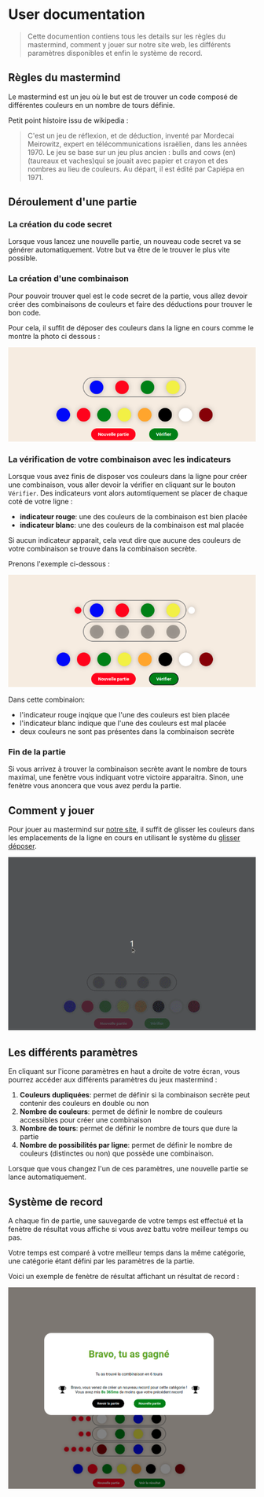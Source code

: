 # User documentation

> Cette documention contiens tous les details sur les règles du mastermind,
> comment y jouer sur notre site web, les différents paramètres disponibles et
> enfin le système de record.

## Règles du mastermind

Le mastermind est un jeu où le but est de trouver un code composé de différentes
couleurs en un nombre de tours définie.

Petit point histoire issu de wikipedia :

> C'est un jeu de réflexion, et de déduction, inventé par Mordecai Meirowitz,
> expert en télécommunications israëlien, dans les années 1970. Le jeu se base
> sur un jeu plus ancien : bulls and cows (en) (taureaux et vaches)qui se jouait
> avec papier et crayon et des nombres au lieu de couleurs. Au départ, il est
> édité par Capiépa en 1971.

## Déroulement d'une partie

### La création du code secret

Lorsque vous lancez une nouvelle partie, un nouveau code secret va se générer
automatiquement. Votre but va être de le trouver le plus vite possible.

### La création d'une combinaison

Pour pouvoir trouver quel est le code secret de la partie, vous allez devoir
créer des combinaisons de couleurs et faire des déductions pour trouver le bon
code.

Pour cela, il suffit de déposer des couleurs dans la ligne en cours comme le
montre la photo ci dessous :

![ligne de mastermind](./assets/ligne.png)

### La vérification de votre combinaison avec les indicateurs

Lorsque vous avez finis de disposer vos couleurs dans la ligne pour créer une
combinaison, vous aller devoir la vérifier en cliquant sur le bouton `Vérifier`.
Des indicateurs vont alors automtiquement se placer de chaque coté de votre
ligne :

- **indicateur rouge**: une des couleurs de la combinaison est bien placée
- **indicateur blanc**: une des couleurs de la combinaison est mal placée

Si aucun indicateur apparait, cela veut dire que aucune des couleurs de votre
combinaison se trouve dans la combinaison secrète.

Prenons l'exemple ci-dessous :

![indicateurs](./assets/indicateur.png)

Dans cette combinaion:

- l'indicateur rouge inqique que l'une des couleurs est bien placée
- l'indicateur blanc indique que l'une des couleurs est mal placée
- deux couleurs ne sont pas présentes dans la combinaison secrète

### Fin de la partie

Si vous arrivez à trouver la combinaison secrète avant le nombre de tours
maximal, une fenètre vous indiquant votre victoire apparaitra. Sinon, une
fenètre vous anoncera que vous avez perdu la partie.

## Comment y jouer

Pour jouer au mastermind sur
[notre site](https://romainguarinoni.github.io/mastermind/), il suffit de
glisser les couleurs dans les emplacements de la ligne en cours en utilisant le
système du
[glisser déposer](https://fr.wikipedia.org/wiki/Glisser-d%C3%A9poser).

![demo](./assets/demo-final.gif)

## Les différents paramètres

En cliquant sur l'icone paramètres en haut a droite de votre écran, vous pourrez
accéder aux différents paramètres du jeux mastermind :

1. **Couleurs dupliquées**: permet de définir si la combinaison secrète peut
   contenir des couleurs en double ou non
2. **Nombre de couleurs**: permet de définir le nombre de couleurs accessibles
   pour créer une combinaison
3. **Nombre de tours**: permet de définir le nombre de tours que dure la partie
4. **Nombre de possibilités par ligne**: permet de définir le nombre de couleurs
   (distinctes ou non) que possède une combinaison.

Lorsque que vous changez l'un de ces paramètres, une nouvelle partie se lance
automatiquement.

## Système de record

A chaque fin de partie, une sauvegarde de votre temps est effectué et la fenètre
de résultat vous affiche si vous avez battu votre meilleur temps ou pas.

Votre temps est comparé à votre meilleur temps dans la même catégorie, une
catégorie étant défini par les paramètres de la partie.

Voici un exemple de fenètre de résultat affichant un résultat de record :

![record](./assets/record.png)
